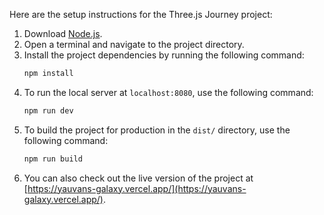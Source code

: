 Here are the setup instructions for the Three.js Journey project:

1. Download [Node.js](https://nodejs.org/en/download/).
2. Open a terminal and navigate to the project directory.
3. Install the project dependencies by running the following command:
    ```bash
    npm install
    ```
4. To run the local server at `localhost:8080`, use the following command:
    ```bash
    npm run dev
    ```
5. To build the project for production in the `dist/` directory, use the following command:
    ```bash
    npm run build
    ```
6. You can also check out the live version of the project at [https://yauvans-galaxy.vercel.app/](https://yauvans-galaxy.vercel.app/).

